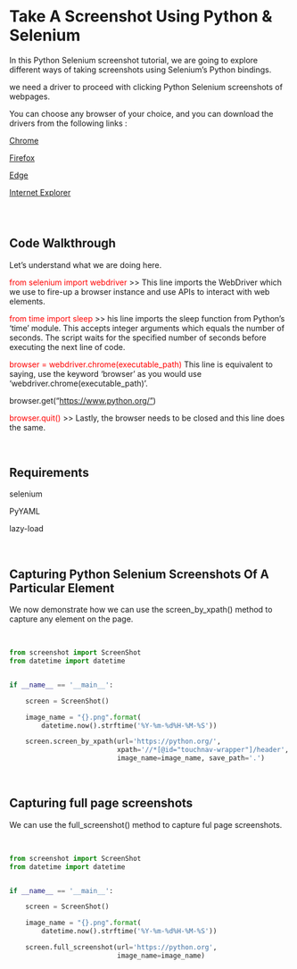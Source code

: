 # Take A Screenshot Using Python & Selenium

In this Python Selenium screenshot tutorial, we are going to explore different ways of taking screenshots using Selenium’s Python bindings. 

we need a driver to proceed with clicking Python Selenium screenshots of webpages.

You can choose any browser of your choice, and you can download the drivers from the following links :

[Chrome](https://sites.google.com/a/chromium.org/chromedriver/)

[Firefox](https://github.com/mozilla/geckodriver/releases)

[Edge](https://developer.microsoft.com/en-us/microsoft-edge/tools/webdriver/)

[Internet Explorer](https://selenium-release.storage.googleapis.com/index.html)

</br>

#
## Code Walkthrough
Let’s understand what we are doing here.

<span style="color: red"> from selenium import webdriver</span> >> This line imports the WebDriver which we use to fire-up a browser instance and use APIs to interact with web elements.

<span style="color: red"> from time import sleep </span> >> his line imports the sleep function from Python’s ‘time’ module. This accepts integer arguments which equals the number of seconds. The script waits for the specified number of seconds before executing the next line of code.

<span style="color: red"> browser = webdriver.chrome(executable_path) </span> This line is equivalent to saying, use the keyword ‘browser’ as you would use ‘webdriver.chrome(executable_path)’.

browser.get(“https://www.python.org/”)

<span style="color: red">browser.quit() </span> >> Lastly, the browser needs to be closed and this line does the same.

</br>

## Requirements
selenium

PyYAML

lazy-load

</br>

## Capturing Python Selenium Screenshots Of A Particular Element
We now demonstrate how we can use the screen_by_xpath() method to capture any element on the page.

</br>

```python
from screenshot import ScreenShot
from datetime import datetime


if __name__ == '__main__':

    screen = ScreenShot()

    image_name = "{}.png".format(
        datetime.now().strftime('%Y-%m-%d%H-%M-%S'))

    screen.screen_by_xpath(url='https://python.org/',
                           xpath='//*[@id="touchnav-wrapper"]/header',
                           image_name=image_name, save_path='.')

```

<br/>


## Capturing full page screenshots
We can use the full_screenshot() method to capture ful page screenshots.

</br>

```python
from screenshot import ScreenShot
from datetime import datetime


if __name__ == '__main__':

    screen = ScreenShot()  

    image_name = "{}.png".format(
        datetime.now().strftime('%Y-%m-%d%H-%M-%S'))

    screen.full_screenshot(url='https://python.org',
                           image_name=image_name)

```